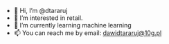 - 👋 Hi, I’m @dtararuj
- 👀 I’m interested in retail.
- 🌱 I’m currently learning machine learning
- 📫 You can reach me by email: dawidtararuj@10g.pl

<!---
dtararuj/dtararuj is a ✨ special ✨ repository because its `README.md` (this file) appears on your GitHub profile.
You can click the Preview link to take a look at your changes.
--->
